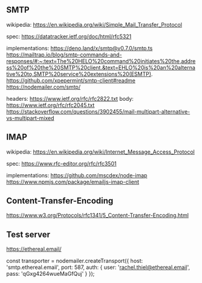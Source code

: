 
## SMTP

wikipedia: https://en.wikipedia.org/wiki/Simple_Mail_Transfer_Protocol

spec: https://datatracker.ietf.org/doc/html/rfc5321

implementations:
https://deno.land/x/smtp@v0.7.0/smtp.ts
https://mailtrap.io/blog/smtp-commands-and-responses/#:~:text=The%20HELO%20command%20initiates%20the,address%20of%20the%20SMTP%20client.&text=EHLO%20is%20an%20alternative%20to,SMTP%20service%20extensions%20(ESMTP).
https://github.com/xpepermint/smtp-client#readme
https://nodemailer.com/smtp/


headers: https://www.ietf.org/rfc/rfc2822.txt
body: https://www.ietf.org/rfc/rfc2045.txt
https://stackoverflow.com/questions/3902455/mail-multipart-alternative-vs-multipart-mixed

## IMAP


wikipedia: https://en.wikipedia.org/wiki/Internet_Message_Access_Protocol

spec: https://www.rfc-editor.org/rfc/rfc3501

implementations:
https://github.com/mscdex/node-imap
https://www.npmjs.com/package/emailjs-imap-client

## Content-Transfer-Encoding

https://www.w3.org/Protocols/rfc1341/5_Content-Transfer-Encoding.html


## Test server

https://ethereal.email/

const transporter = nodemailer.createTransport({
host: 'smtp.ethereal.email',
port: 587,
auth: {
user: 'rachel.thiel@ethereal.email',
pass: 'qGxg4264wueMaGfQuj'
}
});


